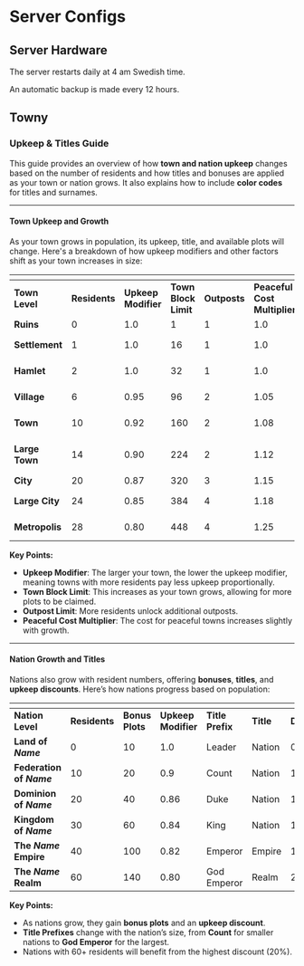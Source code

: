 # Server Configs

## Server Hardware

The server restarts daily at 4 am Swedish time.&#x20;

An automatic backup is made every 12 hours.

## Towny

### **Upkeep & Titles Guide**

This guide provides an overview of how **town and nation upkeep** changes based on the number of residents and how titles and bonuses are applied as your town or nation grows. It also explains how to include **color codes** for titles and surnames.

***

#### **Town Upkeep and Growth**

As your town grows in population, its upkeep, title, and available plots will change. Here's a breakdown of how upkeep modifiers and other factors shift as your town increases in size:

<table data-header-hidden><thead><tr><th></th><th width="82"></th><th></th><th></th><th width="70"></th><th></th><th></th><th></th></tr></thead><tbody><tr><td><strong>Town Level</strong></td><td><strong>Residents</strong></td><td><strong>Upkeep Modifier</strong></td><td><strong>Town Block Limit</strong></td><td><strong>Outposts</strong></td><td><strong>Peaceful Cost Multiplier</strong></td><td><strong>Mayor Title</strong></td><td><strong>Town Name</strong></td></tr><tr><td><strong>Ruins</strong></td><td>0</td><td>1.0</td><td>1</td><td>1</td><td>1.0</td><td>Spirit</td><td><em>Name</em> Ruins</td></tr><tr><td><strong>Settlement</strong></td><td>1</td><td>1.0</td><td>16</td><td>1</td><td>1.0</td><td>Hermit</td><td><em>Name</em> (Settlement)</td></tr><tr><td><strong>Hamlet</strong></td><td>2</td><td>1.0</td><td>32</td><td>1</td><td>1.0</td><td>Chief</td><td><em>Name</em> (Hamlet)</td></tr><tr><td><strong>Village</strong></td><td>6</td><td>0.95</td><td>96</td><td>2</td><td>1.05</td><td>Baron Von</td><td><em>Name</em> (Village)</td></tr><tr><td><strong>Town</strong></td><td>10</td><td>0.92</td><td>160</td><td>2</td><td>1.08</td><td>Viscount</td><td><em>Name</em> (Town)</td></tr><tr><td><strong>Large Town</strong></td><td>14</td><td>0.90</td><td>224</td><td>2</td><td>1.12</td><td>Count Von</td><td><em>Name</em> (Large Town)</td></tr><tr><td><strong>City</strong></td><td>20</td><td>0.87</td><td>320</td><td>3</td><td>1.15</td><td>Earl</td><td><em>Name</em> (City)</td></tr><tr><td><strong>Large City</strong></td><td>24</td><td>0.85</td><td>384</td><td>4</td><td>1.18</td><td>Duke</td><td><em>Name</em> (Large City)</td></tr><tr><td><strong>Metropolis</strong></td><td>28</td><td>0.80</td><td>448</td><td>4</td><td>1.25</td><td>Lord</td><td><em>Name</em> (Metropolis)</td></tr></tbody></table>

**Key Points:**

* **Upkeep Modifier**: The larger your town, the lower the upkeep modifier, meaning towns with more residents pay less upkeep proportionally.
* **Town Block Limit**: This increases as your town grows, allowing for more plots to be claimed.
* **Outpost Limit**: More residents unlock additional outposts.
* **Peaceful Cost Multiplier**: The cost for peaceful towns increases slightly with growth.

***

#### **Nation Growth and Titles**

Nations also grow with resident numbers, offering **bonuses**, **titles**, and **upkeep discounts**. Here’s how nations progress based on population:

<table data-header-hidden><thead><tr><th></th><th width="107"></th><th width="86"></th><th width="113"></th><th width="99"></th><th width="90"></th><th></th></tr></thead><tbody><tr><td><strong>Nation Level</strong></td><td><strong>Residents</strong></td><td><strong>Bonus Plots</strong></td><td><strong>Upkeep Modifier</strong></td><td><strong>Title Prefix</strong></td><td><strong>Title</strong></td><td><strong>Discount</strong></td></tr><tr><td><strong>Land of </strong><em><strong>Name</strong></em></td><td>0</td><td>10</td><td>1.0</td><td>Leader</td><td>Nation</td><td>0%</td></tr><tr><td><strong>Federation of </strong><em><strong>Name</strong></em></td><td>10</td><td>20</td><td>0.9</td><td>Count</td><td>Nation</td><td>10%</td></tr><tr><td><strong>Dominion of </strong><em><strong>Name</strong></em></td><td>20</td><td>40</td><td>0.86</td><td>Duke</td><td>Nation</td><td>14%</td></tr><tr><td><strong>Kingdom of </strong><em><strong>Name</strong></em></td><td>30</td><td>60</td><td>0.84</td><td>King</td><td>Nation</td><td>16%</td></tr><tr><td><strong>The </strong><em><strong>Name</strong></em><strong> Empire</strong></td><td>40</td><td>100</td><td>0.82</td><td>Emperor</td><td>Empire</td><td>18%</td></tr><tr><td><strong>The </strong><em><strong>Name</strong></em><strong> Realm</strong></td><td>60</td><td>140</td><td>0.80</td><td>God Emperor</td><td>Realm</td><td>20%</td></tr></tbody></table>

**Key Points:**

* As nations grow, they gain **bonus plots** and an **upkeep discount**.
* **Title Prefixes** change with the nation’s size, from **Count** for smaller nations to **God Emperor** for the largest.
* Nations with 60+ residents will benefit from the highest discount (20%).

